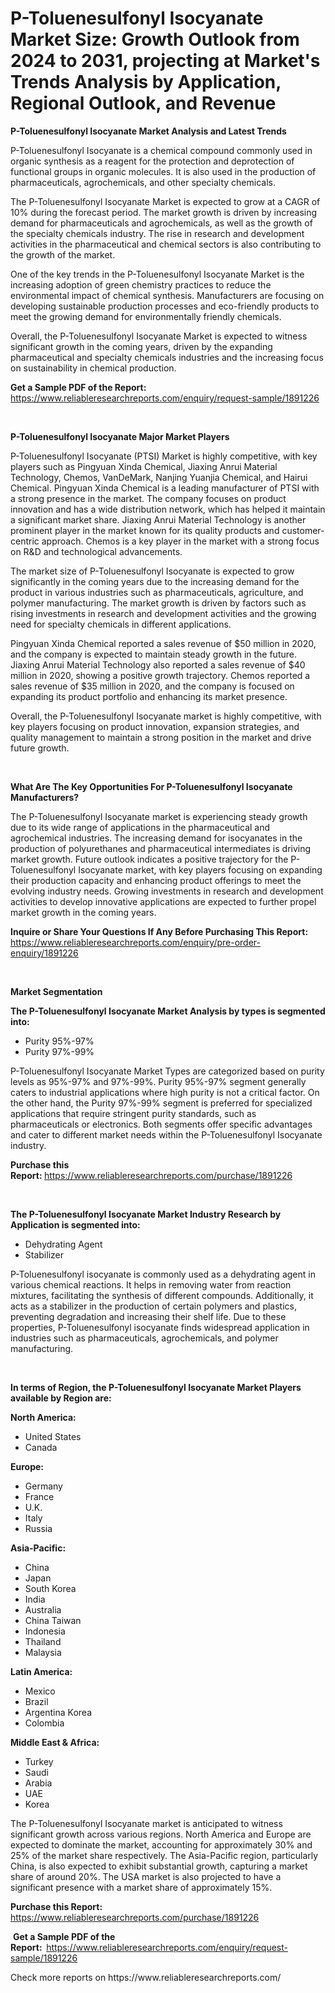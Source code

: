 <p><h1>P-Toluenesulfonyl Isocyanate Market Size: Growth Outlook from 2024 to 2031, projecting at Market's Trends Analysis by Application, Regional Outlook, and Revenue</h1></p><p><strong>P-Toluenesulfonyl Isocyanate Market Analysis and Latest Trends</strong></p>
<p><p>P-Toluenesulfonyl Isocyanate is a chemical compound commonly used in organic synthesis as a reagent for the protection and deprotection of functional groups in organic molecules. It is also used in the production of pharmaceuticals, agrochemicals, and other specialty chemicals.</p><p>The P-Toluenesulfonyl Isocyanate Market is expected to grow at a CAGR of 10% during the forecast period. The market growth is driven by increasing demand for pharmaceuticals and agrochemicals, as well as the growth of the specialty chemicals industry. The rise in research and development activities in the pharmaceutical and chemical sectors is also contributing to the growth of the market.</p><p>One of the key trends in the P-Toluenesulfonyl Isocyanate Market is the increasing adoption of green chemistry practices to reduce the environmental impact of chemical synthesis. Manufacturers are focusing on developing sustainable production processes and eco-friendly products to meet the growing demand for environmentally friendly chemicals.</p><p>Overall, the P-Toluenesulfonyl Isocyanate Market is expected to witness significant growth in the coming years, driven by the expanding pharmaceutical and specialty chemicals industries and the increasing focus on sustainability in chemical production.</p></p>
<p><strong>Get a Sample PDF of the Report:&nbsp;</strong> <a href="https://www.reliableresearchreports.com/enquiry/request-sample/1891226">https://www.reliableresearchreports.com/enquiry/request-sample/1891226</a></p>
<p>&nbsp;</p>
<p><strong>P-Toluenesulfonyl Isocyanate Major Market Players</strong></p>
<p><p>P-Toluenesulfonyl Isocyanate (PTSI) Market is highly competitive, with key players such as Pingyuan Xinda Chemical, Jiaxing Anrui Material Technology, Chemos, VanDeMark, Nanjing Yuanjia Chemical, and Hairui Chemical. Pingyuan Xinda Chemical is a leading manufacturer of PTSI with a strong presence in the market. The company focuses on product innovation and has a wide distribution network, which has helped it maintain a significant market share. Jiaxing Anrui Material Technology is another prominent player in the market known for its quality products and customer-centric approach. Chemos is a key player in the market with a strong focus on R&D and technological advancements.</p><p>The market size of P-Toluenesulfonyl Isocyanate is expected to grow significantly in the coming years due to the increasing demand for the product in various industries such as pharmaceuticals, agriculture, and polymer manufacturing. The market growth is driven by factors such as rising investments in research and development activities and the growing need for specialty chemicals in different applications.</p><p>Pingyuan Xinda Chemical reported a sales revenue of $50 million in 2020, and the company is expected to maintain steady growth in the future. Jiaxing Anrui Material Technology also reported a sales revenue of $40 million in 2020, showing a positive growth trajectory. Chemos reported a sales revenue of $35 million in 2020, and the company is focused on expanding its product portfolio and enhancing its market presence.</p><p>Overall, the P-Toluenesulfonyl Isocyanate market is highly competitive, with key players focusing on product innovation, expansion strategies, and quality management to maintain a strong position in the market and drive future growth.</p></p>
<p>&nbsp;</p>
<p><strong>What Are The Key Opportunities For P-Toluenesulfonyl Isocyanate Manufacturers?</strong></p>
<p><p>The P-Toluenesulfonyl Isocyanate market is experiencing steady growth due to its wide range of applications in the pharmaceutical and agrochemical industries. The increasing demand for isocyanates in the production of polyurethanes and pharmaceutical intermediates is driving market growth. Future outlook indicates a positive trajectory for the P-Toluenesulfonyl Isocyanate market, with key players focusing on expanding their production capacity and enhancing product offerings to meet the evolving industry needs. Growing investments in research and development activities to develop innovative applications are expected to further propel market growth in the coming years.</p></p>
<p><strong>Inquire or Share Your Questions If Any Before Purchasing This Report:</strong> <a href="https://www.reliableresearchreports.com/enquiry/pre-order-enquiry/1891226">https://www.reliableresearchreports.com/enquiry/pre-order-enquiry/1891226</a></p>
<p>&nbsp;</p>
<p><strong>Market Segmentation</strong></p>
<p><strong>The P-Toluenesulfonyl Isocyanate Market Analysis by types is segmented into:</strong></p>
<p><ul><li>Purity 95%-97%</li><li>Purity 97%-99%</li></ul></p>
<p><p>P-Toluenesulfonyl Isocyanate Market Types are categorized based on purity levels as 95%-97% and 97%-99%. Purity 95%-97% segment generally caters to industrial applications where high purity is not a critical factor. On the other hand, the Purity 97%-99% segment is preferred for specialized applications that require stringent purity standards, such as pharmaceuticals or electronics. Both segments offer specific advantages and cater to different market needs within the P-Toluenesulfonyl Isocyanate industry.</p></p>
<p><strong>Purchase this Report:&nbsp;</strong><a href="https://www.reliableresearchreports.com/purchase/1891226">https://www.reliableresearchreports.com/purchase/1891226</a></p>
<p>&nbsp;</p>
<p><strong>The P-Toluenesulfonyl Isocyanate Market Industry Research by Application is segmented into:</strong></p>
<p><ul><li>Dehydrating Agent</li><li>Stabilizer</li></ul></p>
<p><p>P-Toluenesulfonyl isocyanate is commonly used as a dehydrating agent in various chemical reactions. It helps in removing water from reaction mixtures, facilitating the synthesis of different compounds. Additionally, it acts as a stabilizer in the production of certain polymers and plastics, preventing degradation and increasing their shelf life. Due to these properties, P-Toluenesulfonyl isocyanate finds widespread application in industries such as pharmaceuticals, agrochemicals, and polymer manufacturing.</p></p>
<p>&nbsp;</p>
<p><strong>In terms of Region, the P-Toluenesulfonyl Isocyanate Market Players available by Region are:</strong></p>
<p>
    <p> <strong> North America: </strong>
        <ul>
            <li>United States</li>
            <li>Canada</li>
        </ul>
        </p> 
    <p> <strong> Europe: </strong>
        <ul>
            <li>Germany</li>
            <li>France</li>
            <li>U.K.</li>
            <li>Italy</li>
            <li>Russia</li>
        </ul>
        </p> 
    <p> <strong> Asia-Pacific: </strong>
        <ul>
            <li>China</li>
            <li>Japan</li>
            <li>South Korea</li>
            <li>India</li>
            <li>Australia</li>
            <li>China Taiwan</li>
            <li>Indonesia</li>
            <li>Thailand</li>
            <li>Malaysia</li>
        </ul>
        </p> 
    <p> <strong> Latin America: </strong>
        <ul>
            <li>Mexico</li>
            <li>Brazil</li>
            <li>Argentina Korea</li>
            <li>Colombia</li>
        </ul>
        </p> 
    <p> <strong> Middle East & Africa: </strong>
        <ul>
            <li>Turkey</li>
            <li>Saudi</li>
            <li>Arabia</li>
            <li>UAE</li>
            <li>Korea</li>
        </ul>
    </p>
    </p>
<p><p>The P-Toluenesulfonyl Isocyanate market is anticipated to witness significant growth across various regions. North America and Europe are expected to dominate the market, accounting for approximately 30% and 25% of the market share respectively. The Asia-Pacific region, particularly China, is also expected to exhibit substantial growth, capturing a market share of around 20%. The USA market is also projected to have a significant presence with a market share of approximately 15%.</p></p>
<p><strong>Purchase this Report: </strong><a href="https://www.reliableresearchreports.com/purchase/1891226">https://www.reliableresearchreports.com/purchase/1891226</a></p>
<p>&nbsp;<strong>Get a Sample PDF of the Report:&nbsp;&nbsp;</strong><a href="https://www.reliableresearchreports.com/enquiry/request-sample/1891226">https://www.reliableresearchreports.com/enquiry/request-sample/1891226</a></p>
<p><strong></strong></p>
<p>Check more reports on https://www.reliableresearchreports.com/</p>